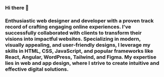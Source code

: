 ### Hi there 👋

### Enthusiastic web designer and developer with a proven track record of crafting engaging online experiences. I've successfully collaborated with clients to transform their visions into impactful websites. Specializing in modern, visually appealing, and user-friendly designs, I leverage my skills in HTML, CSS, JavaScript, and popular frameworks like React, Angular, WordPress, Tailwind, and Figma. My expertise lies in web and app design, where I strive to create intuitive and effective digital solutions.

<!--
**PgGitau/PgGitau** is a ✨ _special_ ✨ repository because its `README.md` (this file) appears on your GitHub profile.

Here are some ideas to get you started:

- 🔭 I’m currently working on ...
- 🌱 I’m currently learning ...
- 👯 I’m looking to collaborate on ...
- 🤔 I’m looking for help with ...
- 💬 Ask me about ...
- 📫 How to reach me: ...
- 😄 Pronouns: ...
- ⚡ Fun fact: ...
-->
